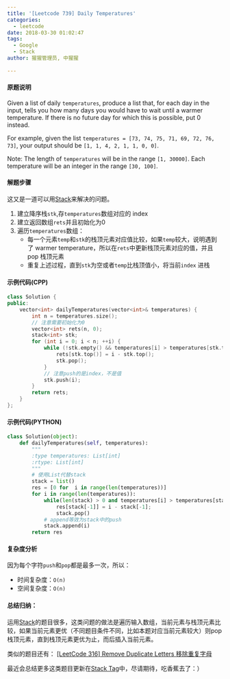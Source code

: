 ```yaml
---
title: '[Leetcode 739] Daily Temperatures'
categories:
  - leetcode
date: 2018-03-30 01:02:47
tags:
  - Google
  - Stack
author: 猩猩管理员, 中猩猩
 
---
```

#### 原题说明
Given a list of daily `temperatures`, produce a list that, for each day in the input, tells you how many days you would have to wait until a warmer temperature. If there is no future day for which this is possible, put 0 instead.

For example, given the list `temperatures = [73, 74, 75, 71, 69, 72, 76, 73]`, your output should be `[1, 1, 4, 2, 1, 1, 0, 0]`.

Note: The length of `temperatures` will be in the range `[1, 30000]`. Each temperature will be an integer in the range `[30, 100]`.

#### 解题步骤
这又是一道可以用[Stack](/tags/Stack)来解决的问题。

1.  建立降序栈`stk`,存`temperatures`数组对应的 index
2.	 建立返回数组`rets`并且初始化为0
3.  遍历`temperatures`数组：
	- 每一个元素`temp`和`stk`的栈顶元素对应值比较，如果`temp`较大，说明遇到了 warmer temperature，所以在`rets`中更新栈顶元素对应的值，并且 pop 栈顶元素
	- 重复上述过程，直到`stk`为空或者`temp`比栈顶值小，将当前`index` 进栈

#### 示例代码(CPP)

```cpp
class Solution {
public:
    vector<int> dailyTemperatures(vector<int>& temperatures) {
        int n = temperatures.size();
        // 注意需要初始化为0
        vector<int> rets(n, 0);
        stack<int> stk;
        for (int i = 0; i < n; ++i) {
            while (!stk.empty() && temperatures[i] > temperatures[stk.top()]) {
                rets[stk.top()] = i - stk.top();
                stk.pop();
            }
            // 注意push的是index，不是值
            stk.push(i);
        }
        return rets;
    }
};
```

#### 示例代码(PYTHON)

```python
class Solution(object):
    def dailyTemperatures(self, temperatures):
        """
        :type temperatures: List[int]
        :rtype: List[int]
        """
        # 使用List代替stack
        stack = list()
        res = [0 for  i in range(len(temperatures))]
        for i in range(len(temperatures)):
            while(len(stack) > 0 and temperatures[i] > temperatures[stack[-1]]):
                res[stack[-1]] = i - stack[-1];
                stack.pop()
            # append等效为stack中的push
            stack.append(i)
        return res
```
#### 复杂度分析
因为每个字符`push`和`pop`都是最多一次，所以：

- 时间复杂度：`O(n)`
- 空间复杂度：`O(n)`

#### 总结归纳：
运用[Stack](/tags/Stack)的题目很多，这类问题的做法是遍历输入数组，当前元素与栈顶元素比较，如果当前元素更优（不同题目条件不同，比如本题对应当前元素较大）则pop栈顶元素，直到栈顶元素更优为止，而后插入当前元素。

类似的题目还有：
[[LeetCode 316] Remove Duplicate Letters 移除重复字母](/2018/03/30/Leetcode-316-Remove-Duplicate-Letters)

最近会总结更多这类题目更新在[Stack Tag](/tags/Stack)中，尽请期待，吃香蕉去了：）
